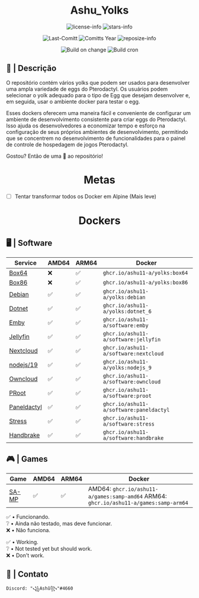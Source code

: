 <div align="center">

# Ashu_Yolks

![license-info](https://img.shields.io/github/license/Ashu11-A/Ashu_Yolks?logo=gnu&style=for-the-badge&colorA=302D41&colorB=f9e2af&logoColor=f9e2af)
![stars-info](https://img.shields.io/github/stars/Ashu11-A/Ashu_Yolks?colorA=302D41&colorB=f9e2af&style=for-the-badge)

![Last-Comitt](https://img.shields.io/github/last-commit/Ashu11-A/Ashu_Yolks?style=for-the-badge&colorA=302D41&colorB=b4befe)
![Comitts Year](https://img.shields.io/github/commit-activity/y/Ashu11-A/Ashu_Yolks?style=for-the-badge&colorA=302D41&colorB=f9e2af&logoColor=f9e2af)
![reposize-info](https://img.shields.io/github/repo-size/Ashu11-A/Ashu_Yolks?style=for-the-badge&colorA=302D41&colorB=89dceb)

![Build on change](https://img.shields.io/github/actions/workflow/status/Ashu11-A/Ashu_Yolks/build.yml?style=for-the-badge&colorA=302D41&colorB=05b06c&label=Build+on+change)
![Build cron](https://img.shields.io/github/actions/workflow/status/Ashu11-A/Ashu_Yolks/build.yml?style=for-the-badge&colorA=302D41&colorB=0596b0&label=Build+cron)

</div>
<div align="left">

## 📃 | Descrição

O repositório contém vários yolks que podem ser usados para desenvolver uma ampla variedade de eggs do Pterodactyl. Os usuários podem selecionar o yolk adequado para o tipo de Egg que desejam desenvolver e, em seguida, usar o ambiente docker para testar o egg.

Esses dockers oferecem uma maneira fácil e conveniente de configurar um ambiente de desenvolvimento consistente para criar eggs do Pterodactyl. Isso ajuda os desenvolvedores a economizar tempo e esforço na configuração de seus próprios ambientes de desenvolvimento, permitindo que se concentrem no desenvolvimento de funcionalidades para o painel de controle de hospedagem de jogos Pterodactyl.

Gostou? Então de uma 🌟 ao repositório!

<div align="center">

# Metas

</div>

- [ ] Tentar transformar todos os Docker em Alpine (Mais leve)

</div>
<div align="center">

# Dockers

</div>

<!--start-docker-->

## 🖥 | Software
| Service | AMD64 | ARM64 | Docker |
|--|--|--|--|
| [Box64](https://github.com/Ashu11-A/Ashu_Yolks/tree/main/Box64) | ❌ | ✅ | ``ghcr.io/ashu11-a/yolks:box64`` |
| [Box86](https://github.com/Ashu11-A/Ashu_Yolks/tree/main/Box86) | ❌ | ✅ | ``ghcr.io/ashu11-a/yolks:box86`` |
| [Debian](https://github.com/Ashu11-A/Ashu_Yolks/tree/main/Debian) | ✅ | ✅ | ``ghcr.io/ashu11-a/yolks:debian`` |
| [Dotnet](https://github.com/Ashu11-A/Ashu_Yolks/tree/main/Dotnet) | ✅ | ✅ | ``ghcr.io/ashu11-a/yolks:dotnet_6`` |
| [Emby](https://github.com/Ashu11-A/Ashu_Yolks/tree/main/software/emby) | ✅ | ✅ | ``ghcr.io/ashu11-a/software:emby`` |
| [Jellyfin](https://github.com/Ashu11-A/Ashu_Yolks/tree/main/software/jellyfin) | ✅ | ✅ | ``ghcr.io/ashu11-a/software:jellyfin`` |
| [Nextcloud](https://github.com/Ashu11-A/Ashu_Yolks/tree/main/software/nextcloud) | ✅ | ✅ | ``ghcr.io/ashu11-a/software:nextcloud`` |
| [nodejs/19](https://github.com/Ashu11-A/Ashu_Yolks/tree/main/nodejs/19) | ✅ | ✅ | ``ghcr.io/ashu11-a/yolks:nodejs_9`` |
| [Owncloud](https://github.com/Ashu11-A/Ashu_Yolks/tree/main/software/owncloud) | ✅ | ✅ | ``ghcr.io/ashu11-a/software:owncloud`` |
| [PRoot](https://github.com/Ashu11-A/Ashu_Yolks/tree/main/software/proot) | ✅ | ✅ | ``ghcr.io/ashu11-a/software:proot`` |
| [Paneldactyl](https://github.com/Ashu11-A/Ashu_Yolks/tree/main/software/paneldactyl) | ✅ | ✅ | ``ghcr.io/ashu11-a/software:paneldactyl`` |
| [Stress](https://github.com/Ashu11-A/Ashu_Yolks/tree/main/software/stress) | ✅ | ✅ | ``ghcr.io/ashu11-a/software:stress`` |
| [Handbrake](https://github.com/Ashu11-A/Ashu_Yolks/tree/main/software/handbrake) | ✅ | ✅ | ``ghcr.io/ashu11-a/software:handbrake`` |


## 🎮 | Games
| Game | AMD64 | ARM64 | Docker |
|--|--|--|--|
| [SA-MP](https://github.com/Ashu11-A/Ashu_Yolks/tree/main/Games/SA-MP) | ✅ | ✅ | AMD64: ``ghcr.io/ashu11-a/games:samp-amd64`` ARM64: ``ghcr.io/ashu11-a/games:samp-arm64`` |

<!--end-docker-->

✅ • Funcionando.    
❔ • Ainda não testado, mas deve funcionar.  
❌ • Não funciona.   


✅ • Working.   
❔ • Not tested yet but should work.  
❌ • Don't work. 

## 📁 | Contato

```Discord: "꧁Ashû꧂"#4660```

